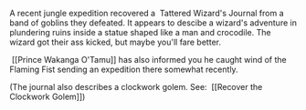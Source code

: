 A recent jungle expedition recovered a  Tattered Wizard's Journal from a band of goblins they defeated. It appears to descibe a wizard's adventure in plundering ruins inside a statue shaped like a man and crocodile. The wizard got their ass kicked, but maybe you'll fare better.

 [[Prince Wakanga O'Tamu]] has also informed you he caught wind of the Flaming Fist sending an expedition there somewhat recently.

(The journal also describes a clockwork golem. See:  [[Recover the Clockwork Golem]])